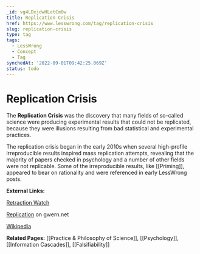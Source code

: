 ```yaml
---
_id: vg4LDxjdwHLotCm8w
title: Replication Crisis
href: https://www.lesswrong.com/tag/replication-crisis
slug: replication-crisis
type: tag
tags:
  - LessWrong
  - Concept
  - Tag
synchedAt: '2022-09-01T09:42:25.069Z'
status: todo
---
```


# Replication Crisis

The **Replication Crisis** was the discovery that many fields of so-called science were producing experimental results that could not be replicated, because they were illusions resulting from bad statistical and experimental practices.

The replication crisis began in the early 2010s when several high-profile irreproducible results inspired mass replication attempts, revealing that the majority of papers checked in psychology and a number of other fields were not replicable. Some of the irreproducible results, like [[Priming]], appeared to bear on rationality and were referenced in early LessWrong posts.

**External Links:**

[Retraction Watch](https://retractionwatch.com/)

[Replication](https://www.gwern.net/Replication) on gwern.net

[Wikipedia](https://en.wikipedia.org/wiki/Replication_crisis)

**Related Pages:** [[Practice & Philosophy of Science]], [[Psychology]], [[Information Cascades]], [[Falsifiability]]
